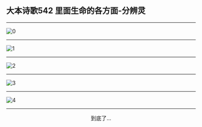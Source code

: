 
## 大本诗歌542 里面生命的各方面-分辨灵
        
<div id="aplayer0"></div>

---

<img alt="0" data-original="/data/d0542/0">

---

<img alt="1" data-original="/data/d0542/1">

---

<img alt="2" data-original="/data/d0542/2">

---

<img alt="3" data-original="/data/d0542/3">

---

<img alt="4" data-original="/data/d0542/4">

---

<p style="text-align: center">到底了...</p>

<script src="/js/dist-view.js"></script>

<script>
MAIN.id = 'd0542';
        
const ap0 = new APlayer({
    container: document.getElementById('aplayer0'),
    volume: 1,
    loop: 'none',
    preload: 'none',
    audio: [{
        name: '大本诗歌542.mp3',
        artist: '大本诗歌',
        url: 'https://res.wx.qq.com/voice/getvoice?mediaid=MzI0NTk3MDM5M18yMjQ3NDk0MzY1',
        cover: '/favicon'
    }]
});
</script>
